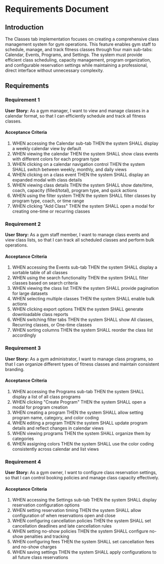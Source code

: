 # Requirements Document

## Introduction

The Classes tab implementation focuses on creating a comprehensive class management system for gym operations. This feature enables gym staff to schedule, manage, and track fitness classes through four main sub-tabs: Calendar, Events, Programs, and Settings. The system must provide efficient class scheduling, capacity management, program organization, and configurable reservation settings while maintaining a professional, direct interface without unnecessary complexity.

## Requirements

### Requirement 1

**User Story:** As a gym manager, I want to view and manage classes in a calendar format, so that I can efficiently schedule and track all fitness classes.

#### Acceptance Criteria

1. WHEN accessing the Calendar sub-tab THEN the system SHALL display a weekly calendar view by default
2. WHEN viewing the calendar THEN the system SHALL show class events with different colors for each program type
3. WHEN clicking on a calendar navigation control THEN the system SHALL switch between weekly, monthly, and daily views
4. WHEN clicking on a class event THEN the system SHALL display an expanded modal with class details
5. WHEN viewing class details THEN the system SHALL show date/time, coach, capacity (filled/total), program type, and quick actions
6. WHEN using the filter system THEN the system SHALL filter classes by program type, coach, or time range
7. WHEN clicking "Add Class" THEN the system SHALL open a modal for creating one-time or recurring classes

### Requirement 2

**User Story:** As a gym staff member, I want to manage class events and view class lists, so that I can track all scheduled classes and perform bulk operations.

#### Acceptance Criteria

1. WHEN accessing the Events sub-tab THEN the system SHALL display a sortable table of all classes
2. WHEN using the search functionality THEN the system SHALL filter classes based on search criteria
3. WHEN viewing the class list THEN the system SHALL provide pagination for large datasets
4. WHEN selecting multiple classes THEN the system SHALL enable bulk actions
5. WHEN clicking export options THEN the system SHALL generate downloadable class reports
6. WHEN switching filter tabs THEN the system SHALL show All classes, Recurring classes, or One-time classes
7. WHEN sorting columns THEN the system SHALL reorder the class list accordingly

### Requirement 3

**User Story:** As a gym administrator, I want to manage class programs, so that I can organize different types of fitness classes and maintain consistent branding.

#### Acceptance Criteria

1. WHEN accessing the Programs sub-tab THEN the system SHALL display a list of all class programs
2. WHEN clicking "Create Program" THEN the system SHALL open a modal for program creation
3. WHEN creating a program THEN the system SHALL allow setting program name, category, and color coding
4. WHEN editing a program THEN the system SHALL update program details and reflect changes in calendar views
5. WHEN viewing programs THEN the system SHALL organize them by categories
6. WHEN assigning colors THEN the system SHALL use the color coding consistently across calendar and list views

### Requirement 4

**User Story:** As a gym owner, I want to configure class reservation settings, so that I can control booking policies and manage class capacity effectively.

#### Acceptance Criteria

1. WHEN accessing the Settings sub-tab THEN the system SHALL display reservation configuration options
2. WHEN setting reservation timing THEN the system SHALL allow configuration of when reservations open and close
3. WHEN configuring cancellation policies THEN the system SHALL set cancellation deadlines and late cancellation rules
4. WHEN setting no-show policies THEN the system SHALL configure no-show penalties and tracking
5. WHEN configuring fees THEN the system SHALL set cancellation fees and no-show charges
6. WHEN saving settings THEN the system SHALL apply configurations to all future class reservations